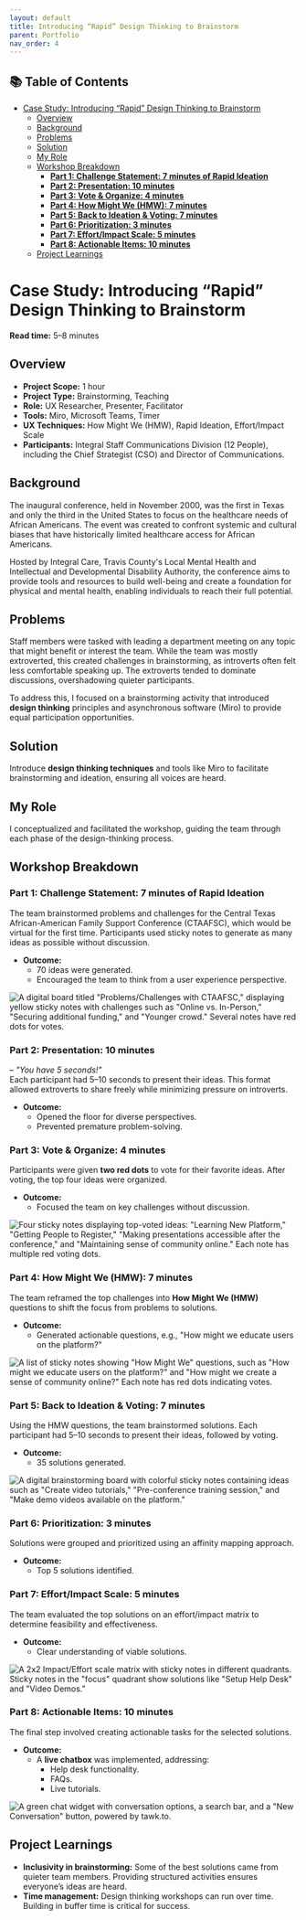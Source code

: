 ```yaml
---
layout: default
title: Introducing “Rapid” Design Thinking to Brainstorm
parent: Portfolio
nav_order: 4
---
```

<!-- This section will include my Table of Contents. In the terminal run [npx markdown-toc -i README.md] to update must be in correct directory. -->

## 📚 Table of Contents

<!-- toc -->

- [Case Study: Introducing “Rapid” Design Thinking to Brainstorm](#case-study-introducing-rapid-design-thinking-to-brainstorm)
  - [Overview](#overview)
  - [Background](#background)
  - [Problems](#problems)
  - [Solution](#solution)
  - [My Role](#my-role)
  - [Workshop Breakdown](#workshop-breakdown)
    - [**Part 1: Challenge Statement: 7 minutes of Rapid Ideation**](#part-1-challenge-statement-7-minutes-of-rapid-ideation)
    - [**Part 2: Presentation: 10 minutes**](#part-2-presentation-10-minutes)
    - [**Part 3: Vote \& Organize: 4 minutes**](#part-3-vote--organize-4-minutes)
    - [**Part 4: How Might We (HMW): 7 minutes**](#part-4-how-might-we-hmw-7-minutes)
    - [**Part 5: Back to Ideation \& Voting: 7 minutes**](#part-5-back-to-ideation--voting-7-minutes)
    - [**Part 6: Prioritization: 3 minutes**](#part-6-prioritization-3-minutes)
    - [**Part 7: Effort/Impact Scale: 5 minutes**](#part-7-effortimpact-scale-5-minutes)
    - [**Part 8: Actionable Items: 10 minutes**](#part-8-actionable-items-10-minutes)
  - [Project Learnings](#project-learnings)

<!-- tocstop -->

# Case Study: Introducing “Rapid” Design Thinking to Brainstorm  
**Read time:** 5–8 minutes  


## Overview  
- **Project Scope:** 1 hour  
- **Project Type:** Brainstorming, Teaching  
- **Role:** UX Researcher, Presenter, Facilitator  
- **Tools:** Miro, Microsoft Teams, Timer  
- **UX Techniques:** How Might We (HMW), Rapid Ideation, Effort/Impact Scale  
- **Participants:** Integral Staff Communications Division (12 People), including the Chief Strategist (CSO) and Director of Communications.  

## Background  
The inaugural conference, held in November 2000, was the first in Texas and only the third in the United States to focus on the healthcare needs of African Americans. The event was created to confront systemic and cultural biases that have historically limited healthcare access for African Americans.  

Hosted by Integral Care, Travis County's Local Mental Health and Intellectual and Developmental Disability Authority, the conference aims to provide tools and resources to build well-being and create a foundation for physical and mental health, enabling individuals to reach their full potential.

## Problems  
Staff members were tasked with leading a department meeting on any topic that might benefit or interest the team. While the team was mostly extroverted, this created challenges in brainstorming, as introverts often felt less comfortable speaking up. The extroverts tended to dominate discussions, overshadowing quieter participants.  

To address this, I focused on a brainstorming activity that introduced **design thinking** principles and asynchronous software (Miro) to provide equal participation opportunities.

## Solution  
Introduce **design thinking techniques** and tools like Miro to facilitate brainstorming and ideation, ensuring all voices are heard.

## My Role  
I conceptualized and facilitated the workshop, guiding the team through each phase of the design-thinking process.  

## Workshop Breakdown  

### **Part 1: Challenge Statement: 7 minutes of Rapid Ideation**  
The team brainstormed problems and challenges for the Central Texas African-American Family Support Conference (CTAAFSC), which would be virtual for the first time. Participants used sticky notes to generate as many ideas as possible without discussion.  

- **Outcome:**  
  - 70 ideas were generated.  
  - Encouraged the team to think from a user experience perspective.  

![A digital board titled "Problems/Challenges with CTAAFSC," displaying yellow sticky notes with challenges such as "Online vs. In-Person," "Securing additional funding," and "Younger crowd." Several notes have red dots for votes.](/portfolio/rapid-design-thinking/assets/miro-board.png "Problems and Challenges Brainstorm Board")

### **Part 2: Presentation: 10 minutes** 
– *"You have 5 seconds!"*  
Each participant had 5–10 seconds to present their ideas. This format allowed extroverts to share freely while minimizing pressure on introverts.  

- **Outcome:**  
  - Opened the floor for diverse perspectives.  
  - Prevented premature problem-solving.  

### **Part 3: Vote & Organize: 4 minutes**  
Participants were given **two red dots** to vote for their favorite ideas. After voting, the top four ideas were organized.  

- **Outcome:**  
  - Focused the team on key challenges without discussion.  

![Four sticky notes displaying top-voted ideas: "Learning New Platform," "Getting People to Register," "Making presentations accessible after the conference," and "Maintaining sense of community online." Each note has multiple red voting dots.](/portfolio/rapid-design-thinking/assets/voting-results.png "Top Voting Results")


### **Part 4: How Might We (HMW): 7 minutes**  
The team reframed the top challenges into **How Might We (HMW)** questions to shift the focus from problems to solutions.  

- **Outcome:**  
  - Generated actionable questions, e.g., "How might we educate users on the platform?"  

![A list of sticky notes showing "How Might We" questions, such as "How might we educate users on the platform?" and "How might we create a sense of community online?" Each note has red dots indicating votes.](/portfolio/rapid-design-thinking/assets/how-might-we.png "How Might We Brainstorm Results")


### **Part 5: Back to Ideation & Voting: 7 minutes**  
Using the HMW questions, the team brainstormed solutions. Each participant had 5–10 seconds to present their ideas, followed by voting.  

- **Outcome:**  
  - 35 solutions generated.  

![A digital brainstorming board with colorful sticky notes containing ideas such as "Create video tutorials," "Pre-conference training session," and "Make demo videos available on the platform."](/portfolio/rapid-design-thinking/assets/ideation.png "Brainstorming Ideas Board")


### **Part 6: Prioritization: 3 minutes**  
Solutions were grouped and prioritized using an affinity mapping approach.  

- **Outcome:**  
  - Top 5 solutions identified.  

### **Part 7: Effort/Impact Scale: 5 minutes**  
The team evaluated the top solutions on an effort/impact matrix to determine feasibility and effectiveness.  

- **Outcome:**  
  - Clear understanding of viable solutions.  

![A 2x2 Impact/Effort scale matrix with sticky notes in different quadrants. Sticky notes in the "focus" quadrant show solutions like "Setup Help Desk" and "Video Demos."](/portfolio/rapid-design-thinking/assets/effort-impact-scale.png "Effort Impact Scale")


### **Part 8: Actionable Items: 10 minutes**  
The final step involved creating actionable tasks for the selected solutions.  

- **Outcome:**  
  - A **live chatbox** was implemented, addressing:  
    - Help desk functionality.  
    - FAQs.  
    - Live tutorials.  

![A green chat widget with conversation options, a search bar, and a "New Conversation" button, powered by tawk.to.](/portfolio/rapid-design-thinking/assets/ChatBot.png "Chat Widget for Support")

## Project Learnings  
- **Inclusivity in brainstorming:** Some of the best solutions came from quieter team members. Providing structured activities ensures everyone’s ideas are heard.  
- **Time management:** Design thinking workshops can run over time. Building in buffer time is critical for success.

